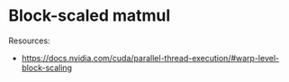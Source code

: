 # Block-scaled matmul

Resources:
- https://docs.nvidia.com/cuda/parallel-thread-execution/#warp-level-block-scaling
